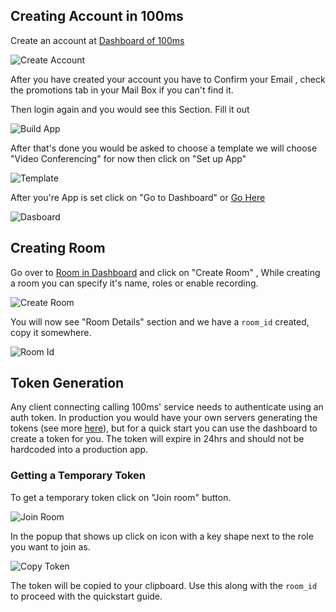 ## Creating Account in 100ms

Create an account at [Dashboard of 100ms](https://dashboard.100ms.live/)

![Create Account](/docs/guides/token/create-account.png)

After you have created your account you have to Confirm your Email , check the promotions tab in your Mail Box if you can't find it.

Then login again and you would see this Section. Fill it out

![Build App](/docs/guides/token/build-app.png)

After that's done you would be asked to choose a template we will choose "Video Conferencing" for now then click on "Set up App"

![Template](/docs/guides/token/template.png)

After you're App is set click on "Go to Dashboard" or [Go Here](https://dashboard.100ms.live/dashboard)

![Dasboard](/docs/guides/token/go-to-dashboard.png)

## Creating Room

Go over to [Room in Dashboard](https://dashboard.100ms.live/rooms) and click on "Create Room" , While creating a room you can specify it's name, roles or enable recording.

![Create Room](/docs/guides/token/create-room.png)

You will now see "Room Details" section and we have a `room_id` created, copy it somewhere.

![Room Id](/docs/guides/token/room-id.png)

## Token Generation

Any client connecting calling 100ms' service needs to authenticate using an auth token. In production you would have your own servers generating the tokens (see more [here](/docs/server-side/v2/foundation/authentication-and-tokens)), but for a quick start you can use the dashboard to create a token for you. The token will expire in 24hrs and should not be hardcoded into a production app.

### Getting a Temporary Token

To get a temporary token click on "Join room" button.

![Join Room](/docs/guides/token/join-room.png)

In the popup that shows up click on icon with a key shape next to the role you want to join as.

![Copy Token](/docs/guides/token/copy-token.png)

The token will be copied to your clipboard. Use this along with the `room_id` to proceed with the quickstart guide.

